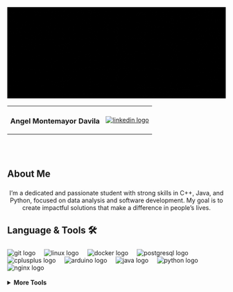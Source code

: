 <div align="center">
    <img src="Static/HELLO_WORLD.gif"  />
<table>
  <tr>
    <td><h3>Angel Montemayor Davila</h3></td>
    <td align="center">
      <a href="https://www.linkedin.com/in/angel-montemayor-davila">
        <img src="https://img.shields.io/static/v1?message=LinkedIn&logo=linkedin&label=&color=0077B5&logoColor=white&labelColor=&style=for-the-badge" height="25" alt="linkedin logo" />
      </a>
    </td>
  </tr>
</table>
</div>
<br>
<br>

###

<h2 align="left">About Me</h2>

###

<p align="center">I’m a dedicated and passionate student with strong skills in C++, Java, and Python, focused on data analysis and software development. My goal is to create impactful solutions that make a difference in people’s lives.</p>

###

<h2 align="left">Language & Tools 🛠</h2>

###

<div align="left">
    <img src="https://cdn.jsdelivr.net/gh/devicons/devicon/icons/git/git-original.svg" height="40" alt="git logo"  />
    <img width="12" />
    <img src="https://cdn.jsdelivr.net/gh/devicons/devicon/icons/linux/linux-original.svg" height="40" alt="linux logo"  />
    <img width="12" />
    <img src="https://cdn.jsdelivr.net/gh/devicons/devicon/icons/docker/docker-plain-wordmark.svg" height="40" alt="docker logo"  />
    <img width="12" />
    <img src="https://cdn.jsdelivr.net/gh/devicons/devicon/icons/postgresql/postgresql-original.svg" height="40" alt="postgresql logo"  />
    <img width="12" />
    <img src="https://cdn.jsdelivr.net/gh/devicons/devicon/icons/cplusplus/cplusplus-original.svg" height="40" alt="cplusplus logo"  />
    <img width="12" />
    <img src="https://cdn.jsdelivr.net/gh/devicons/devicon/icons/arduino/arduino-original.svg" height="40" alt="arduino logo"  />
    <img width="12" />
    <img src="https://cdn.jsdelivr.net/gh/devicons/devicon/icons/java/java-original.svg" height="40" alt="java logo"  />
    <img width="12" />
    <img src="https://cdn.jsdelivr.net/gh/devicons/devicon/icons/python/python-original.svg" height="40" alt="python logo"  />
    <img width="12" />
<img src="https://cdn.jsdelivr.net/gh/devicons/devicon/icons/nginx/nginx-original.svg" height="40" alt="nginx logo"  />
<img width="12" />
    <br>
    <br>
</div>

<div>
    <details>
        <summary><b>More Tools</b></summary>
        <br>
        <ol>
            <img src="https://cdn.jsdelivr.net/gh/devicons/devicon/icons/anaconda/anaconda-original.svg" height="40" alt="anaconda logo"  />
            <img width="12" />
            <img src="https://cdn.jsdelivr.net/gh/devicons/devicon/icons/numpy/numpy-original.svg" height="40" alt="numpy logo"  />
            <img width="12" />
            <img src="https://cdn.jsdelivr.net/gh/devicons/devicon/icons/pandas/pandas-original.svg" height="40" alt="pandas logo"  />
            <img width="12" />
            <img src="https://cdn.jsdelivr.net/gh/devicons/devicon/icons/django/django-plain.svg" height="40" alt="django logo"  />
            <img width="12" />
            <img src="https://cdn.jsdelivr.net/gh/devicons/devicon/icons/vuejs/vuejs-original.svg" height="40" alt="vuejs logo"  />
            <img width="12" />
            <h2></h2>
        </ol>
    </details>
</div>

